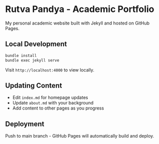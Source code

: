 # Rutva Pandya - Academic Portfolio

My personal academic website built with Jekyll and hosted on GitHub Pages.

## Local Development

```bash
bundle install
bundle exec jekyll serve
```

Visit `http://localhost:4000` to view locally.

## Updating Content

- Edit `index.md` for homepage updates
- Update `about.md` with your background
- Add content to other pages as you progress

## Deployment

Push to main branch - GitHub Pages will automatically build and deploy.
